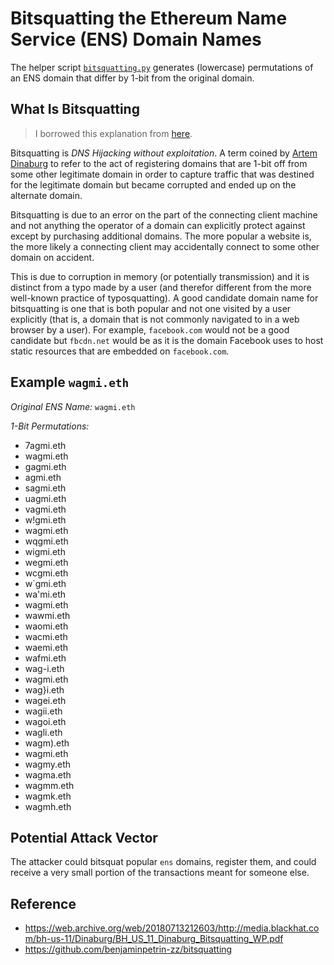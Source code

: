 # Bitsquatting the Ethereum Name Service (ENS) Domain Names
The helper script [`bitsquatting.py`](https://github.com/pcaversaccio/bitsquatting/blob/main/bitsquatting.py) generates (lowercase) permutations of an ENS domain that differ by 1-bit from the original domain.

## What Is Bitsquatting
> I borrowed this explanation from [here](https://github.com/benjaminpetrin-zz/bitsquatting).

Bitsquatting is _DNS Hijacking without exploitation_. A term coined by [Artem Dinaburg](https://web.archive.org/web/20180713212603/http://media.blackhat.com/bh-us-11/Dinaburg/BH_US_11_Dinaburg_Bitsquatting_WP.pdf) to refer to the act of registering domains that are 1-bit off from some other legitimate domain in order to capture traffic that was destined for the legitimate domain but became corrupted and ended up on the alternate domain.

Bitsquatting is due to an error on the part of the connecting client machine and not anything the operator of a domain can explicitly protect against except by purchasing additional domains. The more popular a website is, the more likely a connecting client may accidentally connect to some other domain on accident.

This is due to corruption in memory (or potentially transmission) and it is distinct from a typo made by a user (and therefor different from the more well-known practice of typosquatting). A good candidate domain name for bitsquatting is one that is both popular and not one visited by a user explicitly (that is, a domain that is not commonly navigated to in a web browser by a user). For example, `facebook.com` would not be a good candidate but `fbcdn.net` would be as it is the domain Facebook uses to host static resources that are embedded on `facebook.com`.

## Example `wagmi.eth`
*Original ENS Name:* `wagmi.eth`

*1-Bit Permutations:*
- 7agmi.eth
- wagmi.eth
- gagmi.eth
- agmi.eth
- sagmi.eth
- uagmi.eth
- vagmi.eth
- w!gmi.eth
- wagmi.eth
- wqgmi.eth
- wigmi.eth
- wegmi.eth
- wcgmi.eth
- w`gmi.eth
- wa'mi.eth
- wagmi.eth
- wawmi.eth
- waomi.eth
- wacmi.eth
- waemi.eth
- wafmi.eth
- wag-i.eth
- wagmi.eth
- wag}i.eth
- wagei.eth
- wagii.eth
- wagoi.eth
- wagli.eth
- wagm).eth
- wagmi.eth
- wagmy.eth
- wagma.eth
- wagmm.eth
- wagmk.eth
- wagmh.eth

## Potential Attack Vector
The attacker could bitsquat popular `ens` domains, register them, and could receive a very small portion of the transactions meant for someone else.

## Reference
- https://web.archive.org/web/20180713212603/http://media.blackhat.com/bh-us-11/Dinaburg/BH_US_11_Dinaburg_Bitsquatting_WP.pdf
- https://github.com/benjaminpetrin-zz/bitsquatting
